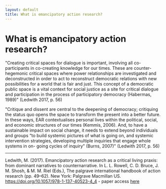 ```yaml
---
layout: default
title: What is emancipatory action research?
---
```

# What is emancipatory action research?

"Creating critical spaces for dialogue is important, involving all co-participants  in co-creating knowledge for our times. These are counter-hegemonic critical  spaces where power relationships are investigated and deconstructed in order  to act to reconstruct democratic relations with new possibilities for a world  that is fair and just. This concept of a democratic public space is a vital context  for social justice as a site for critical dialogue and participation in the process  of participatory democracy (Habermas, 1989)" (Ledwith 2017, p. 56)

"Critique and dissent are central to the deepening of democracy;  critiquing the status quo opens the space to transform the present into a better  future. In these ways, EAR contextualises personal lives within the political,  social, and economic structures of our times (Kemmis, 2006). And, to have a  sustainable impact on social change, it needs to extend beyond individuals and  groups “to build systemic pictures of what is going on, and systemic intervention strategies, developing multiple inquiries that engage whole systems in on-  going cycles of inquiry” (Burns, 2007)" (Ledwith 2017, p. 56)


________
Ledwith, M. (2017). Emancipatory action research as a critical living praxis: from dominant narratives to counternarrative. In L. L. Rowell, C. D. Bruce, J. M. Shosh, & M. M. Riel (Eds.), The palgrave international handbook of action research (pp. 49–62). New York: Palgrave Macmillan US. https://doi.org/10.1057/978-1-137-40523-4_4 - paper access [here](https://1drv.ms/b/s!AmcwErz2Mmg1gZYDU8CVHt9zie-gQw?e=YvdtbJ)
